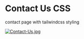 # Contact Us CSS

contact page with tailwindcss styling


[![Contact-Us.jpg](https://i.postimg.cc/zXYLRTdP/Contact-Us.jpg)](https://postimg.cc/mhVZv1WQ)